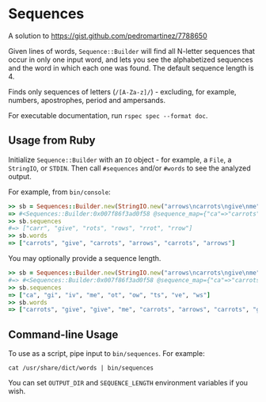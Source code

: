 # Sequences

A solution to https://gist.github.com/pedromartinez/7788650

Given lines of words, `Sequence::Builder` will find all N-letter sequences that occur in only one input word, and lets you see the alphabetized sequences and the word in which each one was found. The default sequence length is 4.

Finds only sequences of letters (`/[A-Za-z]/`) - excluding, for example, numbers, apostrophes, period and ampersands.

For executable documentation, run `rspec spec --format doc`.

## Usage from Ruby

Initialize `Sequence::Builder` with an `IO` object - for example, a `File`, a `StringIO`, or `STDIN`. Then call `#sequences` and/or `#words` to see the analyzed output.

For example, from `bin/console`:

```ruby
>> sb = Sequences::Builder.new(StringIO.new("arrows\ncarrots\ngive\nme"), 2)
=> #<Sequences::Builder:0x007f86f3ad0f58 @sequence_map={"ca"=>"carrots", "gi"=>"give", "iv"=>"give", "me"=>"me", "ot"=>"carrots", "ow"=>"arrows", "ts"=>"carrots", "ve"=>"give", "ws"=>"arrows"}>
>> sb.sequences
#=> ["carr", "give", "rots", "rows", "rrot", "rrow"]
>> sb.words
=> ["carrots", "give", "carrots", "arrows", "carrots", "arrows"]
```

You may optionally provide a sequence length.

```ruby
>> sb = Sequences::Builder.new(StringIO.new("arrows\ncarrots\ngive\nme"), 2)
#=> #<Sequences::Builder:0x007f86f3ad0f58 @sequence_map={"ca"=>"carrots", "gi"=>"give", "iv"=>"give", "me"=>"me", "ot"=>"carrots", "ow"=>"arrows", "ts"=>"carrots", "ve"=>"give", "ws"=>"arrows"}>
>> sb.sequences
=> ["ca", "gi", "iv", "me", "ot", "ow", "ts", "ve", "ws"]
>> sb.words
=> ["carrots", "give", "give", "me", "carrots", "arrows", "carrots", "give", "arrows"]
```

## Command-line Usage

To use as a script, pipe input to `bin/sequences`. For example:

`cat /usr/share/dict/words | bin/sequences`

You can set `OUTPUT_DIR` and `SEQUENCE_LENGTH` environment variables if you wish.
